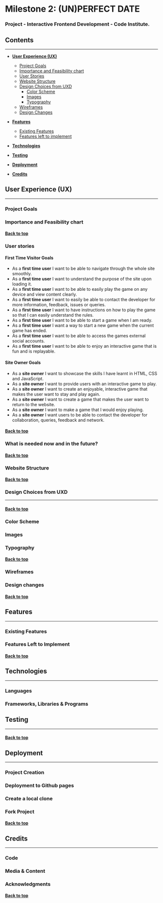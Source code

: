 # **Milestone 2: (UN)PERFECT DATE**

### **Project - Interactive Frontend Development - Code Institute.**

## **Contents**
***
- [**User Experience (UX)**](<#user-experience-(ux)>)
  - [Project Goals](<#project-goals>)
  - [Importance and Feasibility chart](<#importance-and-feasibility-chart>)
  - [User Stories](<#user-stories>)
  - [Website Structure](<#website-structure>)
  - [Design Choices from UXD](<#design-choices-from-uxd>)
    - [Color Scheme](<#color-scheme>)
    - [Images](<#images>)
    - [Typography](<#typography>)
  - [Wireframes](<#wireframes>)
  - [Design Changes](<#design-changes>)

- [**Features**](<#features>)
  - [Existing Features](<#existing-features>)
  - [Features left to implement](<#features-left-to-implement>)

- [**Technologies**](<#technologies>)

- [**Testing**](<#testing>)

- [**Deployment**](<#deployment>)

- [**Credits**](<#credits>)

## **User Experience** (UX)
***

### **Project Goals**

### **Importance and Feasibility chart**

#### [Back to top](<#contents>)

### **User stories**

#### **First Time Visitor Goals**
* As a **first time user** I want to be able to navigate through the whole site smoothly.
* As a **first time user** I want to understand the purpose of the site upon loading it.
* As a **first time user** I want to be able to easily play the game on any device and view content clearly.
* As a **first time user** I want to easily be able to contact the developer for more information, feedback, issues or queries.
* As a **first time user** I want to have instructions on how to play the game so that I can easily understand the rules.
* As a **first time user** I want to be able to start a game when I am ready.
* As a **first time user** I want a way to start a new game when the current game has ended. 
* As a **first time user** I want to be able to access the games external social accounts.
* As a **first time user** I want to be able to enjoy an interactive game that is fun and is replayable.

#### **Site Owner Goals**
* As a **site owner** I want to showcase the skills I have learnt in HTML, CSS and JavaScript.
* As a **site owner** I want to provide users with an interactive game to play.
* As a **site owner** I want to create an enjoyable, interactive game that makes the user want to stay and play again.
* As a **site owner** I want to create a game that makes the user want to return to the website.
* As a **site owner** I want to make a game that I would enjoy playing.
* As a **site owner** I want users to be able to contact the developer for collaboration, queries, feedback and network.

#### [Back to top](<#contents>)

### **What is needed now and in the future?**

#### [Back to top](<#contents>)

### **Website Structure**

#### [Back to top](<#contents>)

### **Design Choices from UXD**
***

#### [Back to top](<#contents>)

### **Color Scheme**

### **Images**

### **Typography**

#### [Back to top](<#contents>)

### **Wireframes**

### **Design changes**

#### [Back to top](<#contents>)

## **Features**
***

### **Existing Features**

### **Features Left to Implement**

#### [Back to top](<#contents>)

## **Technologies**
***

### **Languages**

### **Frameworks, Libraries & Programs**

## **Testing**
***

#### [Back to top](<#contents>)

## **Deployment**
***

### Project Creation

### **Deployment to Github pages**

### **Create a local clone**

### **Fork Project**

#### [Back to top](<#contents>)

## **Credits**
***

### **Code**

### **Media & Content**

### **Acknowledgments**

#### [Back to top](<#contents>)